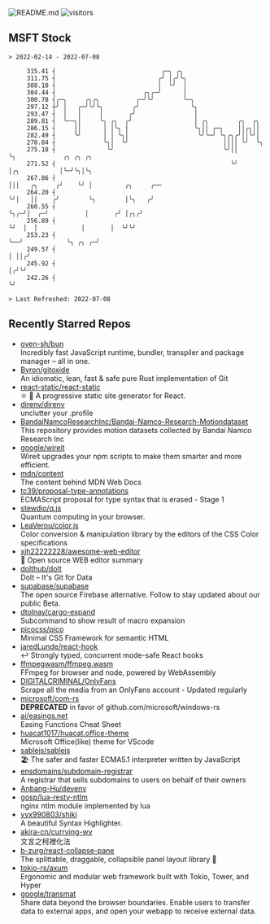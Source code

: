 ![README.md](https://github.com/Gerhut/Gerhut/workflows/README.md/badge.svg)
![visitors](https://visitors.vercel.app/Gerhut/Gerhut?token=8cf69d1f6813d272ef062726b6070c9be4ff72038cfe5a7ded7384a8da65d866)

## MSFT Stock

```
> 2022-02-14 - 2022-07-08

     315.41 ┤                             ╭─╮ ╭╮                                                                 
     311.75 ┤                            ╭╯ │╭╯╰╮                                                                
     308.10 ┤                            │  ╰╯  │                                                                
     304.44 ┤                        ╭╮╭─╯      │                                                                
     300.78 ┤╭─╮     ╭╮╭╮          ╭─╯╰╯        ╰─╮                                                              
     297.12 ┼╯ │   ╭─╯╰╯╰╮        ╭╯              ╰╮                                                             
     293.47 ┤  │   │     │       ╭╯                │                                                             
     289.81 ┤  ╰──╮│     ╰╮ ╭╮  ╭╯                 │ ╭╮        ╭╮  ╭╮                                            
     286.15 ┤     ││      │ │╰╮ │                  ╰╮││ ╭─╮    ││╭╮││                                            
     282.49 ┤     ╰╯      │ │ ╰╮│                   ╰╯╰─╯ ╰╮╭╮╭╯││╰╯│                                            
     278.84 ┤             ╰╮│  ╰╯                          ││││ ╰╯  ╰╮                                           
     275.18 ┤              ╰╯                              ╰╯││      ╰╮             ╭╮ ╭╮ ╭╮                     
     271.52 ┤                                                ╰╯       │╭╮           │╰─╯╰╮│╰╮                    
     267.86 ┤                                                         │││   ╭╮     ╭╯    ╰╯ │         ╭╮     ╭── 
     264.20 ┤                                                         ╰╯│   ││    ╭╯        ╰╮        │╰╮   ╭╯   
     260.55 ┤                                                           ╰╮╭─╯│  ╭─╯          │       ╭╯ │╭╮╭╯    
     256.89 ┤                                                            ╰╯  │  │            │       │  ╰╯╰╯     
     253.23 ┤                                                                ╰──╯            ╰╮ ╭╮ ╭─╯           
     249.57 ┤                                                                                 │ ││╭╯             
     245.92 ┤                                                                                 │╭╯╰╯              
     242.26 ┤                                                                                 ╰╯                 

> Last Refreshed: 2022-07-08
```

## Recently Starred Repos

- [oven-sh/bun](https://github.com/oven-sh/bun)  
  Incredibly fast JavaScript runtime, bundler, transpiler and package manager – all in one.
- [Byron/gitoxide](https://github.com/Byron/gitoxide)  
  An idiomatic, lean, fast & safe pure Rust implementation of Git
- [react-static/react-static](https://github.com/react-static/react-static)  
  ⚛️ 🚀 A progressive static site generator for React.
- [direnv/direnv](https://github.com/direnv/direnv)  
  unclutter your .profile
- [BandaiNamcoResearchInc/Bandai-Namco-Research-Motiondataset](https://github.com/BandaiNamcoResearchInc/Bandai-Namco-Research-Motiondataset)  
  This repository provides motion datasets collected by Bandai Namco Research Inc
- [google/wireit](https://github.com/google/wireit)  
  Wireit upgrades your npm scripts to make them smarter and more efficient.
- [mdn/content](https://github.com/mdn/content)  
  The content behind MDN Web Docs
- [tc39/proposal-type-annotations](https://github.com/tc39/proposal-type-annotations)  
  ECMAScript proposal for type syntax that is erased - Stage 1
- [stewdio/q.js](https://github.com/stewdio/q.js)  
  Quantum computing in your browser.
- [LeaVerou/color.js](https://github.com/LeaVerou/color.js)  
  Color conversion & manipulation library by the editors of the CSS Color specifications
- [xjh22222228/awesome-web-editor](https://github.com/xjh22222228/awesome-web-editor)  
  🔨  Open source WEB editor summary
- [dolthub/dolt](https://github.com/dolthub/dolt)  
  Dolt – It's Git for Data
- [supabase/supabase](https://github.com/supabase/supabase)  
  The open source Firebase alternative. Follow to stay updated about our public Beta.
- [dtolnay/cargo-expand](https://github.com/dtolnay/cargo-expand)  
  Subcommand to show result of macro expansion
- [picocss/pico](https://github.com/picocss/pico)  
  Minimal CSS Framework for semantic HTML
- [jaredLunde/react-hook](https://github.com/jaredLunde/react-hook)  
  ↩ Strongly typed, concurrent mode-safe React hooks
- [ffmpegwasm/ffmpeg.wasm](https://github.com/ffmpegwasm/ffmpeg.wasm)  
  FFmpeg for browser and node, powered by WebAssembly
- [DIGITALCRIMINAL/OnlyFans](https://github.com/DIGITALCRIMINAL/OnlyFans)  
  Scrape all the media from an OnlyFans account - Updated regularly
- [microsoft/com-rs](https://github.com/microsoft/com-rs)  
  **DEPRECATED** in favor of github.com/microsoft/windows-rs
- [ai/easings.net](https://github.com/ai/easings.net)  
  Easing Functions Cheat Sheet
- [huacat1017/huacat.office-theme](https://github.com/huacat1017/huacat.office-theme)  
  Microsoft Office(like) theme for VScode
- [sablejs/sablejs](https://github.com/sablejs/sablejs)  
  🏖️ The safer and faster ECMA5.1 interpreter written by JavaScript
- [ensdomains/subdomain-registrar](https://github.com/ensdomains/subdomain-registrar)  
  A registrar that sells subdomains to users on behalf of their owners
- [Anbang-Hu/devenv](https://github.com/Anbang-Hu/devenv)  
- [gosp/lua-resty-ntlm](https://github.com/gosp/lua-resty-ntlm)  
  nginx ntlm module implemented by lua
- [yyx990803/shiki](https://github.com/yyx990803/shiki)  
  A beautiful Syntax Highlighter.
- [akira-cn/currying-wy](https://github.com/akira-cn/currying-wy)  
  文言之柯裡化法
- [b-zurg/react-collapse-pane](https://github.com/b-zurg/react-collapse-pane)  
  The splittable, draggable, collapsible panel layout library 🎉
- [tokio-rs/axum](https://github.com/tokio-rs/axum)  
  Ergonomic and modular web framework built with Tokio, Tower, and Hyper
- [google/transmat](https://github.com/google/transmat)  
  Share data beyond the browser boundaries. Enable users to transfer data to external apps, and open your webapp to receive external data.
